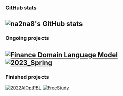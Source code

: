 ### GitHub stats
![na2na8's GitHub stats](https://github-readme-stats.vercel.app/api?username=na2na8&show_icons=true&theme=graywhite&count_private=true)
--------
### Ongoing projects
[![Finance Domain Language Model](https://github-readme-stats.vercel.app/api/pin/?username=deep-over&repo=Financial-Pre-trained-research&theme=graywhite)](https://github.com/deep-over/Financial-Pre-trained-research)
[![2023_Spring](https://github-readme-stats.vercel.app/api/pin/?username=Hanyang-Queen-Club&repo=2023_Spring&theme=graywhite)](https://github.com/Hanyang-Queen-Club/2023_Spring)
---------
### Finished projects
[![2022AIOptPBL](https://github-readme-stats.vercel.app/api/pin/?username=gkalstn000&repo=pbl2022&theme=graywhite)](https://github.com/gkalstn000/pbl2022)
[![FreeStudy](https://github-readme-stats.vercel.app/api/pin/?username=Hanyang-Queen-Club&repo=FW2022&theme=graywhite)](https://github.com/Hanyang-Queen-Club/FW2022)
<!--
**na2na8/na2na8** is a ✨ _special_ ✨ repository because its `README.md` (this file) appears on your GitHub profile.

Here are some ideas to get you started:

- 🔭 I’m currently working on ...
- 🌱 I’m currently learning ...
- 👯 I’m looking to collaborate on ...
- 🤔 I’m looking for help with ...
- 💬 Ask me about ...
- 📫 How to reach me: ...
- 😄 Pronouns: ...
- ⚡ Fun fact: ...
-->
